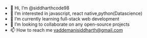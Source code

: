 - 👋 Hi, I’m @siddharthcode98
- 👀 I’m interested in javascript, react native,python(Datascience)
- 🌱 I’m currently learning full-stack web development
- 💞️ I’m looking to collaborate on any open-source projects
- 📫 How to reach me vaddemanisiddharth@gmail.com

<!---
siddharthcode98/siddharthcode98 is a ✨ special ✨ repository because its `README.md` (this file) appears on your GitHub profile.
You can click the Preview link to take a look at your changes.
--->
